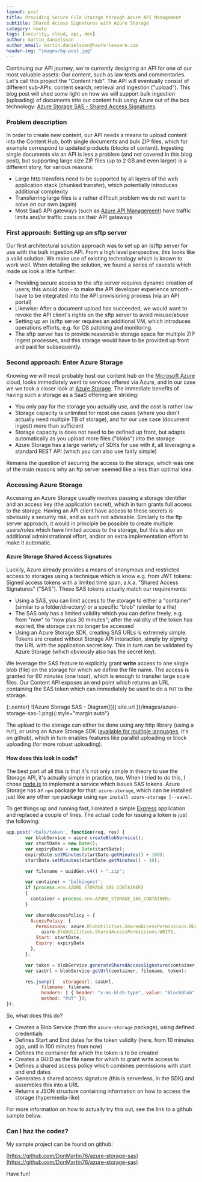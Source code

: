 ```yaml
---
layout: post
title: Providing Secure File Storage through Azure API Management
subtitle: Shared Access Signatures with Azure Storage
category: howto
tags: [security, cloud, api, dev]
author: martin_danielsson
author_email: martin.danielsson@haufe-lexware.com
header-img: "images/bg-post.jpg"
---
```


Continuing our API journey, we're currently designing an API for one of our most valuable assets: Our content, such as law texts and commentaries. Let's call this project the "Content Hub". The API will eventually consist of different sub-APIs: content search, retrieval and ingestion ("upload"). This blog post will shed some light on how we will support bulk ingestion (uploading) of documents into our content hub using Azure out of the box technology: [Azure Storage SAS - Shared Access Signatures](https://azure.microsoft.com/en-us/documentation/articles/storage-dotnet-shared-access-signature-part-1/).

### Problem description

In order to create new content, our API needs a means to upload content into the Content Hub, both single documents and bulk ZIP files, which for example correspond to updated products (blocks of content). Ingesting single documents via an API is less a problem (and not covered in this blog post), but supporting large size ZIP files (up to 2 GB and even larger) is a different story, for various reasons:

* Large http transfers need to be supported by all layers of the web application stack (chunked transfer), which potentially introduces additional complexity
* Transferring large files is a rather difficult problem we do not want to solve on our own (again)
* Most SaaS API gateways (such as [Azure API Management](https://azure.microsoft.com/en-us/services/api-management/)) have traffic limits and/or traffic costs on their API gateways

### First approach: Setting up an sftp server

Our first architectural solution approach was to set up an (s)ftp server for use with the bulk ingestion API. From a high level perspective, this looks like a valid solution: We make use of existing technology which is known to work well. When detailing the solution, we found a series of caveats which made us look a little further:

* Providing secure access to the sftp server requires dynamic creation of users; this would also - to make the API developer experience smooth - have to be integrated into the API provisioning process (via an API portal)
* Likewise: After a document upload has succeeded, we would want to revoke the API client's rights on the sftp server to avoid misuse/abuse
* Setting up an (s)ftp server requires an additional VM, which introduces operations efforts, e.g. for OS patching and monitoring.
* The sftp server has to provide reasonable storage space for multiple ZIP ingest processes, and this storage would have to be provided up front and paid for subsequently.

### Second approach: Enter Azure Storage

Knowing we will most probably host our content hub on the [Microsoft Azure](https://azure.microsoft.com) cloud, looks immediately went to services offered via Azure, and in our case we we took a closer look at [Azure Storage](https://azure.microsoft.com/en-us/services/storage/). The immediate benefits of having such a storage as a SaaS offering are striking:

* You only pay for the storage you actually use, and the cost is rather low
* Storage capacity is unlimited for most use cases (where you don't actually need multiple TB of storage), and for our use case (document ingest) more than sufficient
* Storage capacity is does not need to be defined up front, but adapts automatically as you upload more files ("blobs") into the storage
* Azure Storage has a large variety of SDKs for use with it, all leveraging a standard REST API (which you can also use fairly simple)

Remains the question of securing the access to the storage, which was one of the main reasons why an ftp server seemed like a less than optimal idea.

### Accessing Azure Storage

Accessing an Azure Storage usually involves passing a storage identifier and an access key (the application secret), which in turn grants full access to the storage. Having an API client have access to these secrets is obviously a security risk, and as such not advisable. Similarly to the ftp server approach, it would in principle be possible to create multiple users/roles which have limited access to the storage, but this is also an additional administrational effort, and/or an extra implementation effort to make it automatic.

#### Azure Storage Shared Access Signatures

Luckily, Azure already provides a means of anonymous and restricted access to storages using a technique which is know e.g. from JWT tokens: Signed access tokens with a limited time span, a.k.a. "Shared Access Signatures" ("SAS"). These SAS tokens actually match our requirements:

* Using a SAS, you can limit access to the storage to either a "container" (similar to a folder/directory) or a specific "blob" (similar to a file)
* The SAS only has a limited validity which you can define freely, e.g. from "now" to "now plus 30 minutes"; after the validity of the token has expired, the storage can no longer be accessed
* Using an Azure Storage SDK, creating SAS URLs is extremely simple. Tokens are created without Storage API interaction, simply by *signing* the URL with the application secret key. This in turn can be validated by Azure Storage (which obviously also has the secret key).

We leverage the SAS feature to explicitly grant **write** access to one single blob (file) on the storage for which we define the file name. The access is granted for 60 minutes (one hour), which is enough to transfer large scale files. Our Content API exposes an end point which returns an URL containing the SAS token which can immediately be used to do a `PUT` to the storage.

{:.center}
![Azure Storage SAS - Diagram]({{ site.url }}/images/azure-storage-sas-1.png){:style="margin:auto"}

The upload to the storage can either be done using any http library (using a `PUT`), or using an Azure Storage SDK ([available for multiple languages](https://github.com/Azure?utf8=%E2%9C%93&query=storage), it's on github), which in turn enables features like parallel uploading or block uploading (for more robust uploading).

#### How does this look in code?

The best part of all this is that it's not only simple in theory to use the Storage API, it's actually simple in practice, too. When I tried to do this, I chose [node.js](https://nodejs.org) to implement a service which issues SAS tokens. Azure Storage has an `npm` package for that: `azure-storage`, which can be installed just like any other `npm` package using `npm install azure-storage [--save]`.

To get things up and running fast, I created a simple [Express](https://expressjs.com) application and replaced a couple of lines. The actual code for issuing a token is just the following:

```javascript
app.post('/bulk/token', function(req, res) {
	   var blobService = azure.createBlobService();
	   var startDate = new Date();
	   var expiryDate = new Date(startDate);
	   expiryDate.setMinutes(startDate.getMinutes() + 100);
	   startDate.setMinutes(startDate.getMinutes() - 10);

	   var filename = uuidGen.v4() + ".zip";

       var container = 'bulkingest';
       if (process.env.AZURE_STORAGE_SAS_CONTAINER)
       {
         container = process.env.AZURE_STORAGE_SAS_CONTAINER;
       }

	   var sharedAccessPolicy = {
	     AccessPolicy: {
	       Permissions: azure.BlobUtilities.SharedAccessPermissions.READ +
	         azure.BlobUtilities.SharedAccessPermissions.WRITE,
	       Start: startDate,
	       Expiry: expiryDate
	     },
	   };

	   var token = blobService.generateSharedAccessSignature(container, filename, sharedAccessPolicy);
	   var sasUrl = blobService.getUrl(container, filename, token);

	   res.jsonp({   storageUrl: sasUrl, 
			 filename: filename,
			 headers: [ { header: "x-ms-blob-type", value: "BlockBlob" } ], 
			 method: "PUT" });
});
``` 

So, what does this do?

* Creates a Blob Service (from the `azure-storage` package), using defined credentials
* Defines Start and End dates for the token validity (here, from 10 minutes ago, until in 100 minutes from now)
* Defines the container for which the token is to be created
* Creates a GUID as the file name for which to grant write access to
* Defines a shared access policy which combines permissions with start and end dates
* Generates a shared access signature (this is serverless, in the SDK) and assembles this into a URL
* Returns a JSON structure containing information on how to access the storage (hypermedia-like)

For more information on how to actually try this out, see the link to a github sample below.

### Can I haz the codez?

My sample project can be found on github:

[https://github.com/DonMartin76/azure-storage-sas](https://github.com/DonMartin76/azure-storage-sas)

Have fun!
